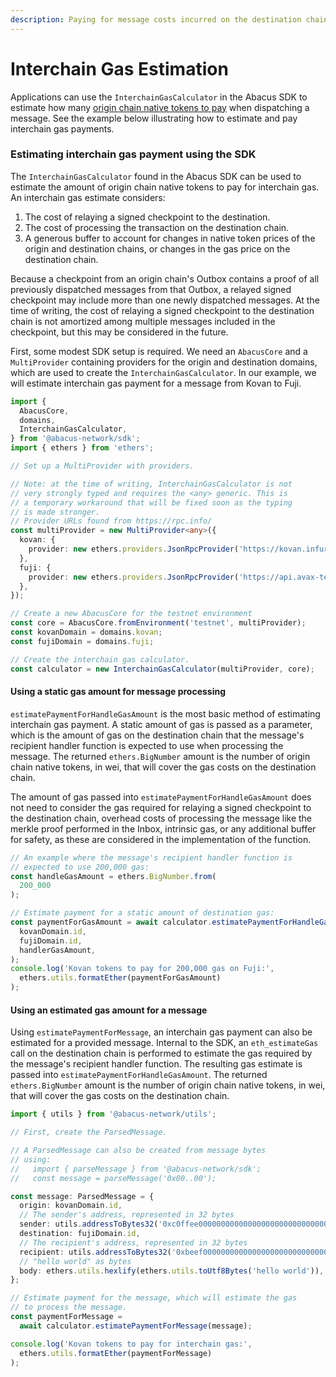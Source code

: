 ```yaml
---
description: Paying for message costs incurred on the destination chain.
---
```


# Interchain Gas Estimation

Applications can use the `InterchainGasCalculator` in the Abacus SDK to estimate how many [origin chain native tokens to pay](../../messaging-api/gas.md) when dispatching a message. See the example below illustrating how to estimate and pay interchain gas payments.

### Estimating interchain gas payment using the SDK

The `InterchainGasCalculator` found in the Abacus SDK can be used to estimate the amount of origin chain native tokens to pay for interchain gas. An interchain gas estimate considers:

1. The cost of relaying a signed checkpoint to the destination.
2. The cost of processing the transaction on the destination chain.
3. A generous buffer to account for changes in native token prices of the origin and destination chains, or changes in the gas price on the destination chain.

Because a checkpoint from an origin chain's Outbox contains a proof of all previously dispatched messages from that Outbox, a relayed signed checkpoint may include more than one newly dispatched messages. At the time of writing, the cost of relaying a signed checkpoint to the destination chain is not amortized among multiple messages included in the checkpoint, but this may be considered in the future.

First, some modest SDK setup is required. We need an `AbacusCore` and a `MultiProvider` containing providers for the origin and destination domains, which are used to create the `InterchainGasCalculator`. In our example, we will estimate interchain gas payment for a message from Kovan to Fuji.

```typescript
import {
  AbacusCore,
  domains,
  InterchainGasCalculator,
} from '@abacus-network/sdk';
import { ethers } from 'ethers';

// Set up a MultiProvider with providers.

// Note: at the time of writing, InterchainGasCalculator is not
// very strongly typed and requires the <any> generic. This is
// a temporary workaround that will be fixed soon as the typing
// is made stronger.
// Provider URLs found from https://rpc.info/
const multiProvider = new MultiProvider<any>({
  kovan: {
    provider: new ethers.providers.JsonRpcProvider('https://kovan.infura.io/v3/9aa3d95b3bc440fa88ea12eaa4456161'),
  },
  fuji: {
    provider: new ethers.providers.JsonRpcProvider('https://api.avax-test.network/ext/bc/C/rpc'),
  },
});

// Create a new AbacusCore for the testnet environment
const core = AbacusCore.fromEnvironment('testnet', multiProvider);
const kovanDomain = domains.kovan;
const fujiDomain = domains.fuji;

// Create the interchain gas calculator.
const calculator = new InterchainGasCalculator(multiProvider, core);
```

#### Using a static gas amount for message processing

`estimatePaymentForHandleGasAmount` is the most basic method of estimating interchain gas payment. A static amount of gas is passed as a parameter, which is the amount of gas on the destination chain that the message's recipient handler function is expected to use when processing the message. The returned `ethers.BigNumber` amount is the number of origin chain native tokens, in wei, that will cover the gas costs on the destination chain.

The amount of gas passed into `estimatePaymentForHandleGasAmount` does not need to consider the gas required for relaying a signed checkpoint to the destination chain, overhead costs of processing the message like the merkle proof performed in the Inbox, intrinsic gas, or any additional buffer for safety, as these are considered in the implementation of the function.

```typescript
// An example where the message's recipient handler function is
// expected to use 200,000 gas:
const handleGasAmount = ethers.BigNumber.from(
  200_000
);

// Estimate payment for a static amount of destination gas:
const paymentForGasAmount = await calculator.estimatePaymentForHandleGasAmount(
  kovanDomain.id,
  fujiDomain.id,
  handlerGasAmount,
);
console.log('Kovan tokens to pay for 200,000 gas on Fuji:',
  ethers.utils.formatEther(paymentForGasAmount)
);
```

#### Using an estimated gas amount for a message

Using `estimatePaymentForMessage`, an interchain gas payment can also be estimated for a provided message. Internal to the SDK, an `eth_estimateGas` call on the destination chain is performed to estimate the gas required by the message's recipient handler function. The resulting gas estimate is passed into `estimatePaymentForHandleGasAmount`. The returned `ethers.BigNumber` amount is the number of origin chain native tokens, in wei, that will cover the gas costs on the destination chain.

```typescript
import { utils } from '@abacus-network/utils';

// First, create the ParsedMessage.

// A ParsedMessage can also be created from message bytes
// using:
//   import { parseMessage } from '@abacus-network/sdk';
//   const message = parseMessage('0x00..00');

const message: ParsedMessage = {
  origin: kovanDomain.id,
  // The sender's address, represented in 32 bytes
  sender: utils.addressToBytes32('0xc0ffee0000000000000000000000000000000000'), 
  destination: fujiDomain.id,
  // The recipient's address, represented in 32 bytes
  recipient: utils.addressToBytes32('0xbeef000000000000000000000000000000000000'),
  // "hello world" as bytes
  body: ethers.utils.hexlify(ethers.utils.toUtf8Bytes('hello world')),
};

// Estimate payment for the message, which will estimate the gas
// to process the message.
const paymentForMessage =
  await calculator.estimatePaymentForMessage(message);

console.log('Kovan tokens to pay for interchain gas:',
  ethers.utils.formatEther(paymentForMessage)
);
```
